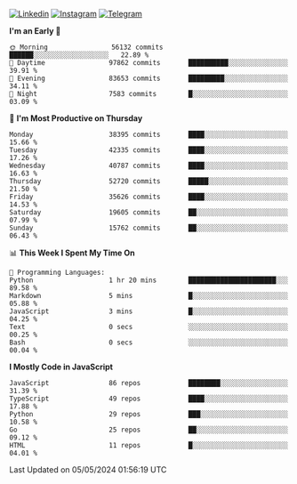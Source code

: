 [![Linkedin](https://img.shields.io/badge/-Archie-blue?style=flat-square&labelColor=gray&logo=Linkedin&logoColor=white&link=https://www.linkedin.com/in/archisdi)](https://www.linkedin.com/in/archisdi)
[![Instagram](https://img.shields.io/badge/-@archisdi-orange?style=flat-square&labelColor=gray&logo=Instagram&logoColor=white&link=https://www.instagram.com/archisdi)](https://www.instagram.com/archisdi)
[![Telegram](https://img.shields.io/badge/-aai-informational?style=flat-square&labelColor=gray&logo=telegram&logoColor=white&link=https://t.me/archisdi)](https://t.me/archisdi)

<!--START_SECTION:waka-->
**I'm an Early 🐤** 

```text
🌞 Morning                56132 commits       ██████░░░░░░░░░░░░░░░░░░░   22.89 % 
🌆 Daytime                97862 commits       ██████████░░░░░░░░░░░░░░░   39.91 % 
🌃 Evening                83653 commits       █████████░░░░░░░░░░░░░░░░   34.11 % 
🌙 Night                  7583 commits        █░░░░░░░░░░░░░░░░░░░░░░░░   03.09 % 
```
📅 **I'm Most Productive on Thursday** 

```text
Monday                   38395 commits       ████░░░░░░░░░░░░░░░░░░░░░   15.66 % 
Tuesday                  42335 commits       ████░░░░░░░░░░░░░░░░░░░░░   17.26 % 
Wednesday                40787 commits       ████░░░░░░░░░░░░░░░░░░░░░   16.63 % 
Thursday                 52720 commits       █████░░░░░░░░░░░░░░░░░░░░   21.50 % 
Friday                   35626 commits       ████░░░░░░░░░░░░░░░░░░░░░   14.53 % 
Saturday                 19605 commits       ██░░░░░░░░░░░░░░░░░░░░░░░   07.99 % 
Sunday                   15762 commits       ██░░░░░░░░░░░░░░░░░░░░░░░   06.43 % 
```


📊 **This Week I Spent My Time On** 

```text
💬 Programming Languages: 
Python                   1 hr 20 mins        ██████████████████████░░░   89.58 % 
Markdown                 5 mins              █░░░░░░░░░░░░░░░░░░░░░░░░   05.88 % 
JavaScript               3 mins              █░░░░░░░░░░░░░░░░░░░░░░░░   04.25 % 
Text                     0 secs              ░░░░░░░░░░░░░░░░░░░░░░░░░   00.25 % 
Bash                     0 secs              ░░░░░░░░░░░░░░░░░░░░░░░░░   00.04 % 
```

**I Mostly Code in JavaScript** 

```text
JavaScript               86 repos            ████████░░░░░░░░░░░░░░░░░   31.39 % 
TypeScript               49 repos            ████░░░░░░░░░░░░░░░░░░░░░   17.88 % 
Python                   29 repos            ███░░░░░░░░░░░░░░░░░░░░░░   10.58 % 
Go                       25 repos            ██░░░░░░░░░░░░░░░░░░░░░░░   09.12 % 
HTML                     11 repos            █░░░░░░░░░░░░░░░░░░░░░░░░   04.01 % 
```




 Last Updated on 05/05/2024 01:56:19 UTC
<!--END_SECTION:waka-->